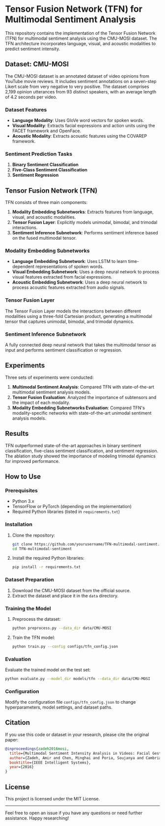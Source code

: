 # Tensor Fusion Network (TFN) for Multimodal Sentiment Analysis

This repository contains the implementation of the Tensor Fusion Network (TFN) for multimodal sentiment analysis using the CMU-MOSI dataset. The TFN architecture incorporates language, visual, and acoustic modalities to predict sentiment intensity.

## Dataset: CMU-MOSI

The CMU-MOSI dataset is an annotated dataset of video opinions from YouTube movie reviews. It includes sentiment annotations on a seven-step Likert scale from very negative to very positive. The dataset comprises 2,199 opinion utterances from 93 distinct speakers, with an average length of 4.2 seconds per video.

### Dataset Features

- **Language Modality**: Uses GloVe word vectors for spoken words.
- **Visual Modality**: Extracts facial expressions and action units using the FACET framework and OpenFace.
- **Acoustic Modality**: Extracts acoustic features using the COVAREP framework.

### Sentiment Prediction Tasks

1. **Binary Sentiment Classification**
2. **Five-Class Sentiment Classification**
3. **Sentiment Regression**

## Tensor Fusion Network (TFN)

TFN consists of three main components:

1. **Modality Embedding Subnetworks**: Extracts features from language, visual, and acoustic modalities.
2. **Tensor Fusion Layer**: Explicitly models unimodal, bimodal, and trimodal interactions.
3. **Sentiment Inference Subnetwork**: Performs sentiment inference based on the fused multimodal tensor.

### Modality Embedding Subnetworks

- **Language Embedding Subnetwork**: Uses LSTM to learn time-dependent representations of spoken words.
- **Visual Embedding Subnetwork**: Uses a deep neural network to process visual features extracted from facial expressions.
- **Acoustic Embedding Subnetwork**: Uses a deep neural network to process acoustic features extracted from audio signals.

### Tensor Fusion Layer

The Tensor Fusion Layer models the interactions between different modalities using a three-fold Cartesian product, generating a multimodal tensor that captures unimodal, bimodal, and trimodal dynamics.

### Sentiment Inference Subnetwork

A fully connected deep neural network that takes the multimodal tensor as input and performs sentiment classification or regression.

## Experiments

Three sets of experiments were conducted:

1. **Multimodal Sentiment Analysis**: Compared TFN with state-of-the-art multimodal sentiment analysis models.
2. **Tensor Fusion Evaluation**: Analyzed the importance of subtensors and the impact of each modality.
3. **Modality Embedding Subnetworks Evaluation**: Compared TFN's modality-specific networks with state-of-the-art unimodal sentiment analysis models.

## Results

TFN outperformed state-of-the-art approaches in binary sentiment classification, five-class sentiment classification, and sentiment regression. The ablation study showed the importance of modeling trimodal dynamics for improved performance.

## How to Use

### Prerequisites

- Python 3.x
- TensorFlow or PyTorch (depending on the implementation)
- Required Python libraries (listed in `requirements.txt`)

### Installation

1. Clone the repository:
   ```bash
   git clone https://github.com/yourusername/TFN-multimodal-sentiment.git
   cd TFN-multimodal-sentiment
   ```

2. Install the required Python libraries:
   ```bash
   pip install -r requirements.txt
   ```

### Dataset Preparation

1. Download the CMU-MOSI dataset from the official source.
2. Extract the dataset and place it in the `data` directory.

### Training the Model

1. Preprocess the dataset:
   ```bash
   python preprocess.py --data_dir data/CMU-MOSI
   ```

2. Train the TFN model:
   ```bash
   python train.py --config configs/tfn_config.json
   ```

### Evaluation

Evaluate the trained model on the test set:
```bash
python evaluate.py --model_dir models/tfn --data_dir data/CMU-MOSI
```

### Configuration

Modify the configuration file `configs/tfn_config.json` to change hyperparameters, model settings, and dataset paths.

## Citation

If you use this code or dataset in your research, please cite the original paper:

```bibtex
@inproceedings{zadeh2016mosi,
  title={Multimodal Sentiment Intensity Analysis in Videos: Facial Gestures and Verbal Messages},
  author={Zadeh, Amir and Chen, Minghai and Poria, Soujanya and Cambria, Erik and Morency, Louis-Philippe},
  booktitle={IEEE Intelligent Systems},
  year={2016}
}
```

## License

This project is licensed under the MIT License.

---

Feel free to open an issue if you have any questions or need further assistance. Happy researching!

